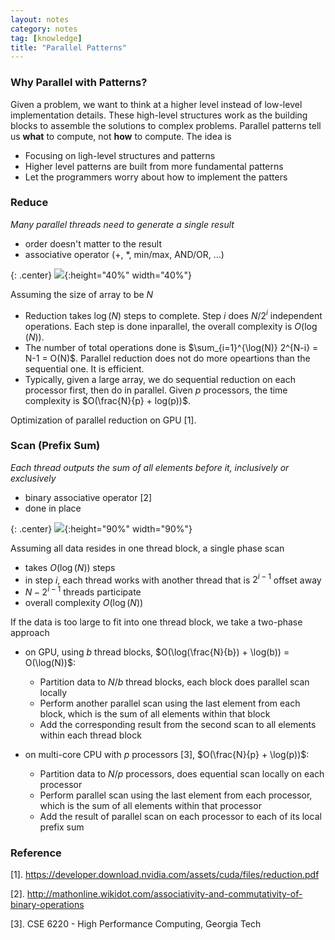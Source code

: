```yaml
---
layout: notes
category: notes
tag: [knowledge]
title: "Parallel Patterns"
---
```


### Why Parallel with Patterns?

Given a problem, we want to think at a higher level instead of low-level implementation details. These high-level structures work as the building blocks to assemble the solutions to complex problems. Parallel patterns tell us **what** to compute, not **how** to compute. The idea is

- Focusing on ligh-level structures and patterns
- Higher level patterns are built from more fundamental patterns
- Let the programmers worry about how to implement the patters

### Reduce

_Many parallel threads need to generate a single result_

- order doesn't matter to the result
- associative operator (+, *, min/max, AND/OR, …)

{: .center}
![](https://ambaboo-github-io-assets.s3.amazonaws.com/2019-04-22-parallel-patterns-reduce.png){:height="40%" width="40%"}

Assuming the size of array to be $N$

- Reduction takes $\log(N)$ steps to complete. Step $i$ does $N/2^i$ independent operations. Each step is done inparallel, the overall complexity is $O(\log(N))$.
- The number of total operations done is $\sum_{i=1}^{\log(N)} 2^{N-i} = N-1 = O(N)$. Parallel reduction does not do more opeartions than the sequential one. It is efficient.
- Typically, given a large array, we do sequential reduction on each processor first, then do in parallel. Given $p$ processors, the time complexity is $O(\frac{N}{p} + log(p))$.

Optimization of parallel reduction on GPU [1]. 

### Scan (Prefix Sum)

_Each thread outputs the sum of all elements before it, inclusively or exclusively_

- binary associative operator [2]
- done in place

{: .center}
![](https://ambaboo-github-io-assets.s3.amazonaws.com/2019-04-22-parallel-patterns-scan.png){:height="90%" width="90%"}

Assuming all data resides in one thread block, a single phase scan

- takes $O(\log(N))$ steps
- in step $i$, each thread works with another thread that is $2^{i-1}$ offset away
- $N-2^{i-1}$ threads participate
- overall complexity $O(\log(N))$

If the data is too large to fit into one thread block, we take a two-phase approach

- on GPU, using $b$ thread blocks, $O(\log(\frac{N}{b}) + \log(b)) = O(\log(N))$:
    - Partition data to $N/b$ thread blocks, each block does parallel scan locally
    - Perform another parallel scan using the last element from each block, which is the sum of all elements within that block
    - Add the corresponding result from the second scan to all elements within each thread block

- on multi-core CPU with $p$ processors [3], $O(\frac{N}{p} + \log(p))$:
    - Partition data to $N/p$ processors, does equential scan locally on each processor
    - Perform parallel scan using the last element from each processor, which is the sum of all elements within that processor
    - Add the result of parallel scan on each processor to each of its local prefix sum

<!-- ### Split: Many parallel threads need to partition data
	○ Given: array of true and false elements (and payloads)
	○ Return an array with all true elements at the beginning
### Compact / Expand: Many parallel threads produce variable output / thread
	○ Remove null elements
	○ Reserve Variable Storage Per Thread
	○ Each thread must answer a simple question: “Where do I write my output?”
		§ The answer depends on what other threads write!

### Segmented Scan
	○ Scan + Barriers/Flags associated with certain positions in the input arrays. Operations don’t propagate beyond barriers
	○ Doing lots of reductions of unpredictable size at the same time is the most common use
	○ Think of doing sums/max/count/any over arbitrary sub-domains of your data
	○ Common Usage Scenarios:
		§ Determine which region/tree/group/object class an element belongs to and assign that as its new ID
		§ Sort based on that ID
		§ Operate on all of the regions/trees/groups/objects in parallel, no matter what their size or number
### Sort
	○ Sorted lists can be processed by segmented scan
	○ Sort data to restore memory and execution coherence
	○ Radix sort is faster than comparison-based sorts
### MapReduce
	○ Combination of sort and reduction (scan)
	○ Map
		§ Map a function over a domain.
		§ Function is provided by the user. 
		§ Function can be anything which produces a (key, value) pair
			□ Value can just be a pointer to arbitrary data structure
	○ Sort
		§ All the (key, value) pairs are sorted based on their keys
		§ Happens implicitly
		§ Creates runs of (k, v) pairs with same key
		§ User usually has no control over sort function
	○ Reduce
		§ Reduce function is provided by the user
			□ Can be simple plus, max,…
		§ Library makes sure that values from one key don’t propagate to another (segscan)
		§ Final result is a list of keys and final values (or arbitrary data structures) -->

### Reference
[1]. <https://developer.download.nvidia.com/assets/cuda/files/reduction.pdf>

[2]. <http://mathonline.wikidot.com/associativity-and-commutativity-of-binary-operations>

[3]. CSE 6220 - High Performance Computing, Georgia Tech